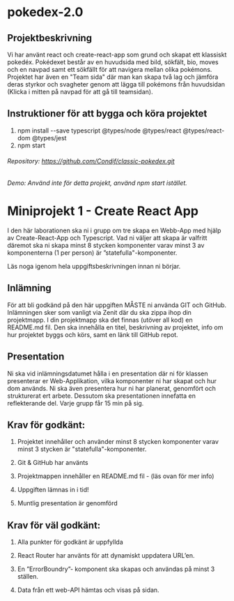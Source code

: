 # pokedex-2.0

## Projektbeskrivning
Vi har använt react och create-react-app som grund och skapat ett klassiskt pokedéx. 
Pokédexet består av en huvudsida med bild, sökfält, bio, moves och en navpad samt ett sökfällt
för att navigera mellan olika pokémons. Projektet har även en "Team sida" där man kan skapa två lag
och jämföra deras styrkor och svagheter genom att lägga till pokémons från huvudsidan 
(Klicka i mitten på navpad för att gå till teamsidan).

## Instruktioner för att bygga och köra projektet

1. npm install --save typescript @types/node @types/react @types/react-dom @types/jest
2. npm start

###### Repository: https://github.com/Condif/classic-pokedex.git

###### Demo: Använd inte för detta projekt, använd npm start istället.


# Miniprojekt 1 - Create React App

I den här laborationen ska ni i grupp om tre skapa en Webb-App med
hjälp av Create-React-App och Typescript. Vad ni väljer att skapa
är valfritt däremot ska ni skapa minst 8 stycken komponenter varav
minst 3 av komponenterna (1 per person)  är ”statefulla"-komponenter.

Läs noga igenom hela uppgiftsbeskrivningen innan ni börjar.

## Inlämning

För att bli godkänd på den här uppgiften MÅSTE ni använda GIT och GitHub.
Inlämningen sker som vanligt via Zenit där du ska zippa ihop din projektmapp.
I din projektmapp ska det finnas (utöver all kod) en README.md fil.
Den ska innehålla en titel, beskrivning av projektet, info om hur projektet byggs och körs,
samt en länk till GitHub repot.

## Presentation

Ni ska vid inlämningsdatumet hålla i en presentation där ni för klassen presenterar er Web-Applikation,
vilka komponenter ni har skapat och hur dom används. Ni ska även presentera hur ni har planerat, genomfört
och strukturerat ert arbete. Dessutom ska presentationen innefatta en reflekterande del. Varje grupp får 15 min på sig.

## Krav för godkänt:

1. Projektet innehåller och använder minst 8 stycken komponenter varav minst 3 stycken är "statefulla"-komponenter.

2. Git & GitHub har använts

3. Projektmappen innehåller en README.md fil - (läs ovan för mer info)

4. Uppgiften lämnas in i tid!

5. Muntlig presentation är genomförd

## Krav för väl godkänt:

1. Alla punkter för godkänt är uppfyllda

2. React Router har använts för att dynamiskt uppdatera URL’en.

3. En ”ErrorBoundry”- komponent ska skapas och användas på minst 3 ställen.

4. Data från ett web-API hämtas och visas på sidan.
